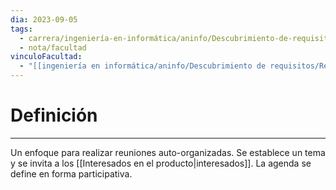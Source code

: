 ```yaml
---
dia: 2023-09-05
tags:
  - carrera/ingeniería-en-informática/aninfo/Descubrimiento-de-requisitos
  - nota/facultad
vinculoFacultad:
  - "[[ingeniería en informática/aninfo/Descubrimiento de requisitos/Resumen.md]]"
---
```

# Definición
---
Un enfoque para realizar reuniones auto-organizadas. Se establece un tema y se invita a los [[Interesados en el producto|interesados]]. La agenda se define en forma participativa.